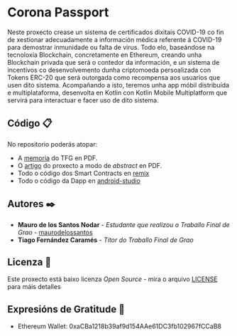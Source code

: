 # Corona Passport

Neste proxecto crease un sistema de certificados dixitais COVID-19 co fin de
xestionar adecuadamente a información médica referente á COVID-19 para
demostrar inmunidade ou falta de virus. Todo elo, baseándose na tecnoloxía 
Blockchain, concretamente en Ethereum, creando unha Blockchain privada que será
o contedor da información, e un sistema de incentivos co desenvolvemento
dunha criptomoeda persoalizada con Tokens ERC-20 que será outorgada como 
recompensa aos usuarios que usen dito sistema. Acompañando a isto, teremos unha
app móbil distribuída e multiplataforma, desenvolta en Kotlin con Kotlin 
Mobile Multiplatform que servirá para interactuar e facer uso de dito sistema.

## Código 📋

No repositorio poderás atopar:

* A [memoria](memoria_TFG.pdf) do TFG en PDF.
* O [artigo](Coronapassport.pdf) do proxecto a modo de *abstract* en PDF.
* Todo o código dos Smart Contracts en [remix](remix)
* Todo o código da Dapp en [android-studio](android-studio)

## Autores ✒️

* **Mauro de los Santos Nodar** - *Estudante que realizou o Traballo Final de Grao* - [maurodelossantos](https://mauropi.ddns.net)
* **Tiago Fernández Caramés** - *Titor do Traballo Final de Grao* 

## Licenza 📄

Este proxecto está baixo licenza *Open Source* - mira o arquivo [LICENSE](LICENSE) para máis detalles

## Expresións de Gratitude 🎁

* Ethereum Wallet: 0xaCBa1218b39af9d154AAe61DC3fb102967fCCaB8
